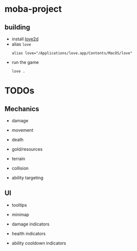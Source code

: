 # moba-project

## building
* install [love2d](https://love2d.org/#download)
* alias `love`
  ```
  alias love="/Applications/love.app/Contents/MacOS/love"
  ```
* run the game
  ```
  love .
  ```

# TODOs

## Mechanics

* damage

* movement

* death

* gold/resources

* terrain

* collision

* ability targeting

## UI

* tooltips

* minimap

* damage indicators

* health indicators

* ability cooldown indicators
